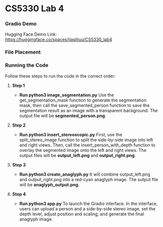 # CS5330 Lab 4

### Gradio Demo

Hugging Face Demo Link:  https://huggingface.co/spaces/jiaqiliuu/CS5330_lab4

### File Placement


### Running the Code
Follow these steps to run the code in the correct order:

1. **Step 1**
    - **Run python3 image_segmentation.py**
    Use the get_segmentation_mask function to generate the segmentation mask, then call the save_segmented_person function to save the segmentation result as an image with a transparent background. The output file will be **segmented_person.png**.

2. **Step 2**
    - **Run python3 insert_stereoscopic.py**
    First, use the split_stereo_image function to split the side-by-side image into left and right views. Then, call the insert_person_with_depth function to overlay the segmented image onto the left and right views. The output files will be **output_left.png** and **output_right.png**.

3. **Step 3**
    - **Run python3 create_anaglyph.py**
    It will combine output_left.png and output_right.png into a red-cyan anaglyph image. The output file will be **anaglyph_output.png**.

4. **Step 4**
    - **Run python3 app.py**
    To launch the Gradio interface. In the interface, users can upload a person and a side-by-side stereo image, set the depth level, adjust position and scaling, and generate the final anaglyph image.
